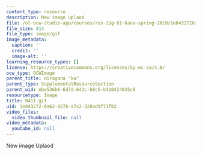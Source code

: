 ```yaml
---
content_type: resource
description: New image Uplaod
file: /ol-ocw-studio-app/courses/res-21g-01-kana-spring-2010/1e8432726a62427ba7c2328ad9f71fb2_0411.gif
file_size: 414
file_type: image/gif
image_metadata:
  caption: ''
  credit: ''
  image-alt: ''
learning_resource_types: []
license: https://creativecommons.org/licenses/by-nc-sa/4.0/
ocw_type: OCWImage
parent_title: Hiragana "ka"
parent_type: SupplementalResourceSection
parent_uid: ebe536b6-6d7d-643c-b8c5-b410424035c6
resourcetype: Image
title: 0411.gif
uid: 1e843272-6a62-427b-a7c2-328ad9f71fb2
video_files:
  video_thumbnail_file: null
video_metadata:
  youtube_id: null
---
```

New image Uplaod